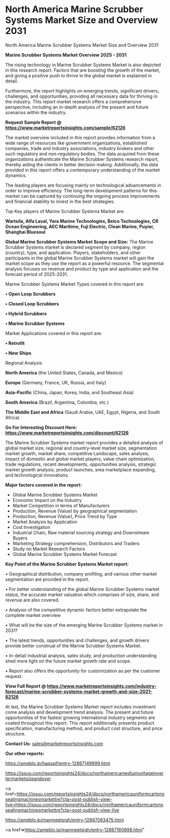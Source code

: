 # North America Marine Scrubber Systems Market Size and Overview 2031
North America Marine Scrubber Systems Market Size and Overview 2031

<Strong> Marine Scrubber Systems Market Overview 2025 - 2031</strong>

The rising technology in Marine Scrubber Systems Market is also depicted in this research report. Factors that are boosting the growth of the market, and giving a positive push to thrive in the global market is explained in detail.

Furthermore, the report highlights on emerging trends, significant drivers, challenges, and opportunities, providing all necessary data for thriving in the industry. This report market research offers a comprehensive perspective, including an in-depth analysis of the present and future scenarios within the industry.

<strong>Request Sample Report @ <a href=https://www.marketreportsinsights.com/sample/62126>https://www.marketreportsinsights.com/sample/62126</a></strong>

The market overview included in this report provides information from a wide range of resources like government organizations, established companies, trade and industry associations, industry brokers and other such regulatory and non-regulatory bodies. The data acquired from these organizations authenticate the Marine Scrubber Systems research report, thereby aiding the clients in better decision making. Additionally, the data provided in this report offers a contemporary understanding of the market dynamics.

The leading players are focusing mainly on technological advancements in order to improve efficiency. The long-term development patterns for this market can be captured by continuing the ongoing process improvements and financial stability to invest in the best strategies.

Top Key players of Marine Scrubber Systems Market are:

<strong>Wartsila, Alfa Laval, Yara Marine Technologies, Belco Technologies, CR Ocean Engineering, AEC Maritime, Fuji Electric, Clean Marine, Puyier, Shanghai Bluesoul</strong>

<strong><b>Global Marine Scrubber Systems Market Scope and Size:</b></strong>
The Marine Scrubber Systems market is declared segment by company, region (country), type, and application. Players, stakeholders, and other participants in the global Marine Scrubber Systems market will gain the market scope as they use the report as a powerful resource. The segmental analysis focuses on revenue and product by type and application and the forecast period of 2025-2031.

Marine Scrubber Systems Market Types covered in this report are:

<strong>• Open Loop Scrubbers

• Closed Loop Scrubbers

• Hybrid Scrubbers

• Marine Scrubber Systems</strong>

Market Applications covered in this report are:

<strong>• Retrofit

• New Ships</strong> 

Regional Analysis

<strong>North America</strong> (the United States, Canada, and Mexico)

<strong>Europe</strong> (Germany, France, UK, Russia, and Italy)

<strong>Asia-Pacific</strong> (China, Japan, Korea, India, and Southeast Asia)

<strong>South America</strong> (Brazil, Argentina, Colombia, etc.)

<strong>The Middle East and Africa</strong> (Saudi Arabia, UAE, Egypt, Nigeria, and South Africa)

<strong>Go For Interesting Discount Here: <a href=https://www.marketreportsinsights.com/discount/62126>https://www.marketreportsinsights.com/discount/62126</a></strong>

The Marine Scrubber Systems market report provides a detailed analysis of global market size, regional and country-level market size, segmentation market growth, market share, competitive Landscape, sales analysis, impact of domestic and global market players, value chain optimization, trade regulations, recent developments, opportunities analysis, strategic market growth analysis, product launches, area marketplace expanding, and technological innovations.

<strong><b>Major factors covered in the report:</b></strong>
<ul>
  <li>Global Marine Scrubber Systems Market </li>
  <li>Economic Impact on the Industry</li>
  <li>Market Competition in terms of Manufacturers</li>
  <li>Production, Revenue (Value) by geographical segmentation</li>
  <li>Production, Revenue (Value), Price Trend by Type</li>
  <li>Market Analysis by Application</li>
  <li>Cost Investigation</li>
  <li>Industrial Chain, Raw material sourcing strategy and Downstream Buyers</li>
  <li>Marketing Strategy comprehension, Distributors and Traders</li>
  <li>Study on Market Research Factors</li>
  <li>Global Marine Scrubber Systems Market Forecast</li>
</ul>

<strong><b>Key Point of the Marine Scrubber Systems Market report:</b></strong>

• Geographical distribution, company profiling, and various other market segmentation are provided in the report.

• For better understanding of the global Marine Scrubber Systems market status, the accurate market valuation which comprises of size, share, and revenue are also covered.

• Analysis of the competitive dynamic factors better extrapolate the complete market overview

• What will be the size of the emerging Marine Scrubber Systems market in 2031?

• The latest trends, opportunities and challenges, and growth drivers provide better construal of the Marine Scrubber Systems Market.

• In-detail industrial analysis, sales study, and production understanding shed more light on the future market growth rate and scope.

• Report also offers the opportunity for customization as per the customer request.

<strong><b>View Full Report @ <a href=https://www.marketreportsinsights.com/industry-forecast/marine-scrubber-systems-market-growth-and-size-2021-62126>https://www.marketreportsinsights.com/industry-forecast/marine-scrubber-systems-market-growth-and-size-2021-62126</a></b></strong>


At last, the Marine Scrubber Systems Market report includes investment come analysis and development trend analysis. The present and future opportunities of the fastest growing international industry segments are coated throughout this report. This report additionally presents product specification, manufacturing method, and product cost structure, and price structure.

<strong>Contact Us:</strong>
sales@marketreportsinsights.com

<strong>Our other reports:</strong>

<a href=https://ameblo.jp/haqsaif/entry-12887149899.html>https://ameblo.jp/haqsaif/entry-12887149899.html</a>

<a href=https://issuu.com/reportsinsights24/docs/northamericamediumvoltageinvertermarketsizeandover>https://issuu.com/reportsinsights24/docs/northamericamediumvoltageinvertermarketsizeandover</a>

<a href=https://issuu.com/reportsinsights24/docs/northamericauniformcartonssealingmachinesmarkettre?cta=post-publish-view-live>https://issuu.com/reportsinsights24/docs/northamericauniformcartonssealingmachinesmarkettre?cta=post-publish-view-live</a>

<a href=https://ameblo.jp/manmeetsigh/entry-12887083475.html>https://ameblo.jp/manmeetsigh/entry-12887083475.html</a>

<a href=>https://ameblo.jp/manmeetsigh/entry-12887160898.html</a>"
